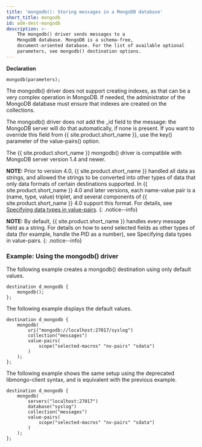 ```yaml
---
title: 'mongodb(): Storing messages in a MongoDB database'
short_title: mongodb
id: adm-dest-mongodb
description: >-
    The mongodb() driver sends messages to a
    MongoDB database. MongoDB is a schema-free,
    document-oriented database. For the list of available optional
    parameters, see mongodb() destination options.
---
```


**Declaration**

```config
mongodb(parameters);
```

The mongodb() driver does not support creating indexes, as that can be a
very complex operation in MongoDB. If needed, the administrator of the
MongoDB database must ensure that indexes are created on the
collections.

The mongodb() driver does not add the _id field to the message: the
MongoDB server will do that automatically, if none is present. If you
want to override this field from {{ site.product.short_name }}, use the key() parameter
of the value-pairs() option.

The {{ site.product.short_name }} mongodb() driver is compatible with MongoDB server
version 1.4 and newer.

**NOTE:** Prior to version 4.0, {{ site.product.short_name }} handled all data as strings, and allowed the strings to be converted into other types of data that only data formats of certain destinations supported.
In {{ site.product.short_name }} 4.0 and later versions, each name-value pair is a (name, type, value) triplet, and several components of {{ site.product.short_name }} 4.0 support this format. For details, see [Specifying data types in value-pairs](./000_Specifying_data_types.md).
{: .notice--info}

**NOTE:** By default, {{ site.product.short_name }} handles every message field as a string.
For details on how to send selected fields as other types of data (for
example, handle the PID as a number), see
Specifying data types in value-pairs.
{: .notice--info}

### Example: Using the mongodb() driver

The following example creates a mongodb() destination using only default
values.

```config
destination d_mongodb {
    mongodb();
};
```

The following example displays the default values.

```config
destination d_mongodb {
    mongodb(
        uri("mongodb://localhost:27017/syslog")
        collection("messages")
        value-pairs(
            scope("selected-macros" "nv-pairs" "sdata")
        )
    );
};
```

The following example shows the same setup using the deprecated
libmongo-client syntax, and is equivalent with the previous example.

```config
destination d_mongodb {
    mongodb(
        servers("localhost:27017")
        database("syslog")
        collection("messages")
        value-pairs(
            scope("selected-macros" "nv-pairs" "sdata")
        )
    );
};
```
